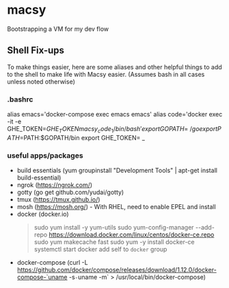 # macsy
Bootstrapping a VM for my dev flow


## Shell Fix-ups

To make things easier, here are some aliases and other helpful things to add to the shell to make life with Macsy easier. (Assumes bash in all cases unless noted otherwise)


### .bashrc
alias emacs='docker-compose exec emacs emacs'
alias code='docker exec -it -e GHE_TOKEN=$GHE_TOKEN macsy_code_1 /bin/bash'
export GOPATH=~/go
export PATH=$PATH:$GOPATH/bin
export GHE_TOKEN=<git personal access token> _

### useful apps/packages
- build essentials (yum groupinstall "Development Tools" | apt-get install build-essential)
- ngrok (https://ngrok.com/)
- gotty (go get github.com/yudai/gotty)
- tmux (https://tmux.github.io/)
- mosh (https://mosh.org/) - With RHEL, need to enable EPEL and install
- docker (docker.io)
  >sudo yum install -y yum-utils
  >sudo yum-config-manager --add-repo https://download.docker.com/linux/centos/docker-ce.repo
  >sudo yum makecache fast
  >sudo yum -y install docker-ce
  >systemctl start docker
  >add self to `docker` group
- docker-compose (curl -L https://github.com/docker/compose/releases/download/1.12.0/docker-compose-`uname -s`-`uname -m` > /usr/local/bin/docker-compose)